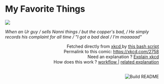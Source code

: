 # <b>My Favorite Things</b>

[![](https://imgs.xkcd.com/comics/my_favorite_things.png)](https://xkcd.com/2758)

<i>When an Ur guy / sells Nanni things / but the copper&#39;s bad, / He simply records his complaint for all time / &quot;I got a bad deal / I&#39;m maaaaad&quot;</i>

<div align="right">
  Fetched directly from
  <a href="https://xkcd.com">
    xkcd
  </a>
  by
  <a href="https://github.com/Vanille-N/Vanille-N/blob/master/fetch">
    this bash script
  </a>
</div>
<div align="right">
  Permalink to this comic:
  <a href="https://xkcd.com/2758">
    https://xkcd.com/2758
  </a>
</div>
<div align="right">
  Need an explanation ?
  <a href="https://www.explainxkcd.com/wiki/index.php/2758">
    Explain xkcd
  </a>
</div>
<div align="right">
  How does this work ?
  <a href="https://github.com/Vanille-N/Vanille-N/blob/master/.github/workflows/build.yml">
    workflow
  </a>
  |
  <a href="https://simonwillison.net/2020/Jul/10/self-updating-profile-readme/">
    related explanation
  </a>
</div><br>

<a href="https://github.com/Vanille-N/Vanille-N/actions"><img src="https://github.com/Vanille-N/Vanille-N/workflows/Build%20README/badge.svg" align="right" alt="Build README"></a>
